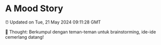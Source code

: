 # A Mood Story

⏰ Updated on Tue, 21 May 2024 09:11:28 GMT

💭 Thought: Berkumpul dengan teman-teman untuk brainstorming, ide-ide cemerlang datang!

